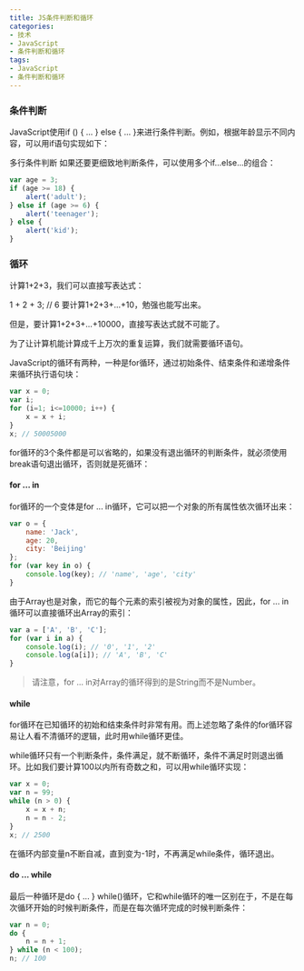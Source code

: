 ```yaml
---
title: JS条件判断和循环
categories:
- 技术
- JavaScript
- 条件判断和循环
tags:
- JavaScript
- 条件判断和循环
---
```



### 条件判断

JavaScript使用if () { ... } else { ... }来进行条件判断。例如，根据年龄显示不同内容，可以用if语句实现如下：


多行条件判断
如果还要更细致地判断条件，可以使用多个if...else...的组合：

```javascript
var age = 3;
if (age >= 18) {
    alert('adult');
} else if (age >= 6) {
    alert('teenager');
} else {
    alert('kid');
}
```
<!--more-->
### 循环

计算1+2+3，我们可以直接写表达式：

1 + 2 + 3; // 6
要计算1+2+3+...+10，勉强也能写出来。

但是，要计算1+2+3+...+10000，直接写表达式就不可能了。

为了让计算机能计算成千上万次的重复运算，我们就需要循环语句。

JavaScript的循环有两种，一种是for循环，通过初始条件、结束条件和递增条件来循环执行语句块：

```javascript
var x = 0;
var i;
for (i=1; i<=10000; i++) {
    x = x + i;
}
x; // 50005000
```

for循环的3个条件都是可以省略的，如果没有退出循环的判断条件，就必须使用break语句退出循环，否则就是死循环：


#### for ... in  

for循环的一个变体是for ... in循环，它可以把一个对象的所有属性依次循环出来：

```javascript
var o = {
    name: 'Jack',
    age: 20,
    city: 'Beijing'
};
for (var key in o) {
    console.log(key); // 'name', 'age', 'city'
}
```


由于Array也是对象，而它的每个元素的索引被视为对象的属性，因此，for ... in循环可以直接循环出Array的索引：

```javascript
var a = ['A', 'B', 'C'];
for (var i in a) {
    console.log(i); // '0', '1', '2'
    console.log(a[i]); // 'A', 'B', 'C'
}
```
>请注意，for ... in对Array的循环得到的是String而不是Number。



#### while

for循环在已知循环的初始和结束条件时非常有用。而上述忽略了条件的for循环容易让人看不清循环的逻辑，此时用while循环更佳。

while循环只有一个判断条件，条件满足，就不断循环，条件不满足时则退出循环。比如我们要计算100以内所有奇数之和，可以用while循环实现：
```javascript
var x = 0;
var n = 99;
while (n > 0) {
    x = x + n;
    n = n - 2;
}
x; // 2500
```
在循环内部变量n不断自减，直到变为-1时，不再满足while条件，循环退出。

#### do ... while 


最后一种循环是do { ... } while()循环，它和while循环的唯一区别在于，不是在每次循环开始的时候判断条件，而是在每次循环完成的时候判断条件：

```javascript
var n = 0;
do {
    n = n + 1;
} while (n < 100);
n; // 100
```

